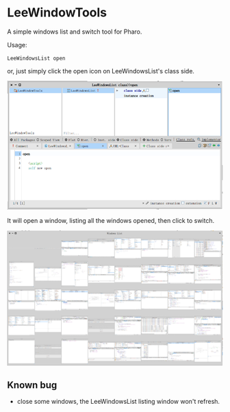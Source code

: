 # LeeWindowTools

A simple windows list and switch tool for Pharo.

Usage: 
```
LeeWindowsList open
```

or, just simply click the open icon on LeeWindowsList's class side.

![LeeWindowsList](./docs/LeeWindowsTool_1.png)

It will open a window, listing all the windows opened, then click to switch.

![Demo Window](docs/LeeWindowTools_demo.png)
## Known bug
- close some windows, the LeeWindowsList listing window won't refresh.
